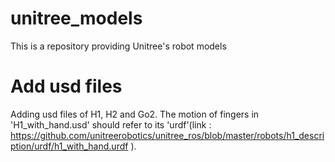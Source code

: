 # unitree_models
This is a repository providing Unitree's robot models

# Add usd files
Adding usd files of H1, H2 and Go2. The motion of fingers in 'H1_with_hand.usd' should refer to its 'urdf'(link :
https://github.com/unitreerobotics/unitree_ros/blob/master/robots/h1_description/urdf/h1_with_hand.urdf ).